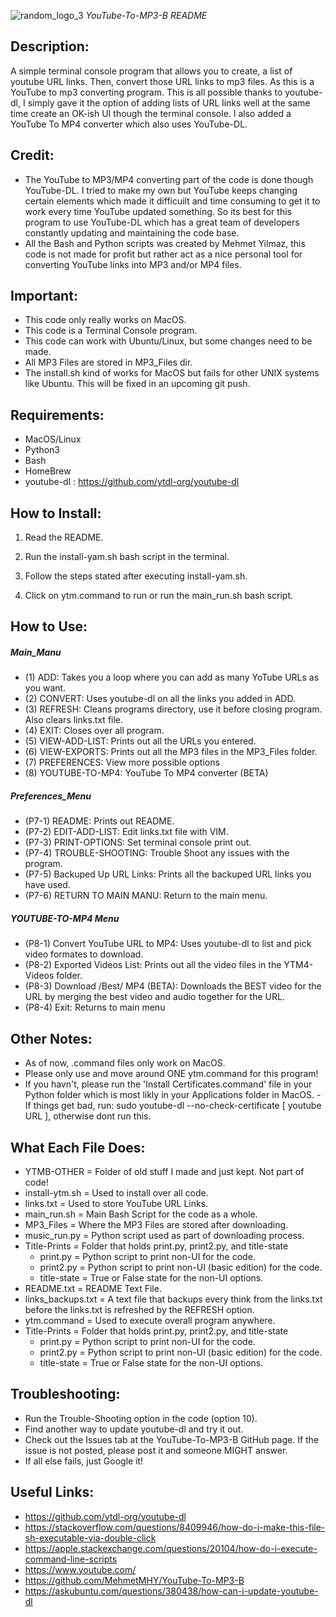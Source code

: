![random_logo_3](https://user-images.githubusercontent.com/15916367/62779992-59d18780-babd-11e9-82b4-1e836abc8c8b.png)
*YouTube-To-MP3-B README* 

## Description:
A simple terminal console program that allows you to create, a list of youtube URL links. Then, convert those URL links to mp3 files. As this is a YouTube to mp3 converting program. This is all possible thanks to youtube-dl, I simply gave it the option of adding lists of URL links well at the same time create an OK-ish UI though the terminal console. I also added a YouTube To MP4 converter which also uses YouTube-DL.

## Credit:
- The YouTube to MP3/MP4 converting part of the code is done though YouTube-DL. I tried to make my own but YouTube keeps changing certain elements which made it difficuilt and time consuming to get it to work every time YouTube updated something. So its best for this program to use YouTube-DL which has a great team of developers constantly updating and maintaining the code base.
- All the Bash and Python scripts was created by Mehmet Yilmaz, this code is not made for profit but rather act as a nice personal tool for converting YouTube links into MP3 and/or MP4 files.

## Important:
- This code only really works on MacOS.
- This code is a Terminal Console program.
- This code can work with Ubuntu/Linux, but some changes need to be made.
- All MP3 Files are stored in MP3_Files dir.
- The install.sh kind of works for MacOS but fails for other UNIX systems like Ubuntu. This will be fixed in an upcoming git push.

## Requirements:
- MacOS/Linux
- Python3
- Bash
- HomeBrew
- youtube-dl  :  https://github.com/ytdl-org/youtube-dl

## How to Install:
1) Read the README.

2) Run the install-yam.sh bash script in the terminal.

3) Follow the steps stated after executing install-yam.sh.

4) Click on ytm.command to run or run the main_run.sh bash script.

## How to Use:
##### Main_Manu
- (1)  ADD: Takes you a loop where you can add as many YoTube URLs as you want.
- (2)  CONVERT: Uses youtube-dl on all the links you added in ADD.
- (3)  REFRESH: Cleans programs directory, use it before closing program. Also clears links.txt file.
- (4)  EXIT: Closes over all program.
- (5)  VIEW-ADD-LIST: Prints out all the URLs you entered.
- (6)  VIEW-EXPORTS: Prints out all the MP3 files in the MP3_Files folder.
- (7)  PREFERENCES: View more possible options
- (8)  YOUTUBE-TO-MP4: YouTube To MP4 converter (BETA)
##### Preferences_Menu
- (P7-1)  README: Prints out README.
- (P7-2)  EDIT-ADD-LIST: Edit links.txt file with VIM.
- (P7-3)  PRINT-OPTIONS: Set terminal console print out.
- (P7-4)  TROUBLE-SHOOTING: Trouble Shoot any issues with the program.
- (P7-5)  Backuped Up URL Links: Prints all the backuped URL links you have used.
- (P7-6)  RETURN TO MAIN MANU: Return to the main menu.
##### YOUTUBE-TO-MP4 Menu
- (P8-1) Convert YouTube URL to MP4: Uses youtube-dl to list and pick video formates to download.
- (P8-2) Exported Videos List: Prints out all the video files in the YTM4-Videos folder.
- (P8-3) Download /Best/ MP4 (BETA): Downloads the BEST video for the URL by merging the best video and audio together for the URL.
- (P8-4) Exit: Returns to main menu

## Other Notes:
- As of now, .command files only work on MacOS.
- Please only use and move around ONE ytm.command for this program!
- If you havn't, please run the 'Install Certificates.command' file in your Python folder which is most likly in your Applications folder in MacOS.
-If things get bad, run: sudo youtube-dl --no-check-certificate [ youtube URL ], otherwise dont run this.

## What Each File Does:
- YTMB-OTHER = Folder of old stuff I made and just kept. Not part of code!
- install-ytm.sh = Used to install over all code.
- links.txt = Used to store YouTube URL Links.
- main_run.sh = Main Bash Script for the code as a whole.
- MP3_Files = Where the MP3 Files are stored after downloading.
- music_run.py = Python script used as part of downloading process.
- Title-Prints = Folder that holds print.py, print2.py, and title-state
    - print.py = Python script to print non-UI for the code.
    - print2.py = Python script to print non-UI (basic edition) for the code.
    - title-state = True or False state for the non-UI options.
- README.txt = README Text File.
- links_backups.txt = A text file that backups every think from the links.txt before the links.txt is refreshed by the REFRESH option.
- ytm.command = Used to execute overall program anywhere.
- Title-Prints = Folder that holds print.py, print2.py, and title-state
    - print.py = Python script to print non-UI for the code.
    - print2.py = Python script to print non-UI (basic edition) for the code.
    - title-state = True or False state for the non-UI options.
    
## Troubleshooting:
- Run the Trouble-Shooting option in the code (option 10).
- Find another way to update youtube-dl and try it out.
- Check out the Issues tab at the YouTube-To-MP3-B GitHub page. If the issue is not posted, please post it and someone MIGHT answer.
- If all else fails, just Google it!

## Useful Links:
- https://github.com/ytdl-org/youtube-dl
- https://stackoverflow.com/questions/8409946/how-do-i-make-this-file-sh-executable-via-double-click
- https://apple.stackexchange.com/questions/20104/how-do-i-execute-command-line-scripts
- https://www.youtube.com/
- https://github.com/MehmetMHY/YouTube-To-MP3-B
- https://askubuntu.com/questions/380438/how-can-i-update-youtube-dl
